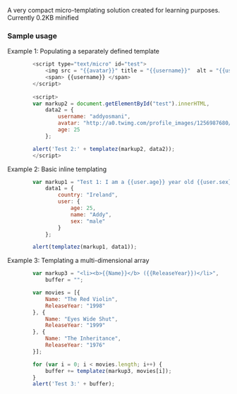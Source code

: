A very compact micro-templating solution created for learning purposes. Currently 0.2KB minified

### Sample usage

Example 1: Populating a separately defined template

```javascript
	    <script type="text/micro" id="test">
	        <img src = "{{avatar}}" title = "{{username}}"  alt = "{{username}}" /> 
			<span> {{username}} </span>
	    </script>
	
		<script>
        var markup2 = document.getElementById("test").innerHTML,
            data2 = {
                username: "addyosmani",
                avatar: "http://a0.twimg.com/profile_images/1256987680/addyosmaniicon_reasonably_small.jpg",
                age: 25
            };

        alert('Test 2:' + templatez(markup2, data2));
		</script>
```


Example 2: Basic inline templating

```javascript
        var markup1 = "Test 1: I am a {{user.age}} year old {{user.sex}} from {{country}}",
            data1 = {
                country: "Ireland",
                user: {
                    age: 25,
                    name: "Addy",
                    sex: "male"
                }
            };

        alert(templatez(markup1, data1));
```



Example 3: Templating a multi-dimensional array

```javascript
        var markup3 = "<li><b>{{Name}}</b> ({{ReleaseYear}})</li>",
            buffer = "";

        var movies = [{
            Name: "The Red Violin",
            ReleaseYear: "1998"
        }, {
            Name: "Eyes Wide Shut",
            ReleaseYear: "1999"
        }, {
            Name: "The Inheritance",
            ReleaseYear: "1976"
        }];

        for (var i = 0; i < movies.length; i++) {
            buffer += templatez(markup3, movies[i]);
        }
        alert('Test 3:' + buffer);
```